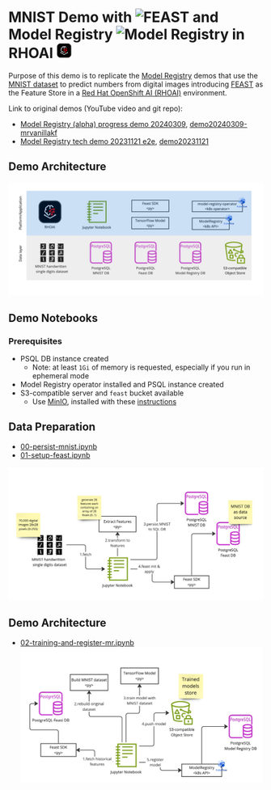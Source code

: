 # MNIST Demo with <img src="https://docs.feast.dev/~gitbook/image?url=https:%2F%2F2070487677-files.gitbook.io%2F%7E%2Ffiles%2Fv0%2Fb%2Fgitbook-legacy-files%2Fo%2Fspaces%252F-LqPPgcuCulk4PnaI4Ob%252Favatar-rectangle-1590217195988.png%3Fgeneration=1590217197437042%26alt=media&width=192&dpr=1&quality=100&sign=0a0c387ee7d229ceed344e4be41be8d1ec300df3dbb901293ba4235f43174373" alt="FEAST" style="height:30px;"> and Model Registry <img src="https://avatars.githubusercontent.com/u/33164907?s=200&v=4" alt="Model Registry" style="height:30px;"> in RHOAI <img src="images/RHOAI.png" alt="Model Registry" style="height:30px;">

Purpose of this demo is to replicate the [Model Registry](https://github.com/opendatahub-io/model-registry) demos that use the
[MNIST dataset](https://en.wikipedia.org/wiki/MNIST_database) to predict numbers from digital images introducing
[FEAST](https://docs.feast.dev/) as the Feature Store in a [Red Hat OpenShift AI (RHOAI)](https://www.redhat.com/en/technologies/cloud-computing/openshift/openshift-ai) environment.


Link to original demos (YouTube video and git repo):
* [Model Registry (alpha) progress demo 20240309](https://www.youtube.com/watch?v=JVxUTkAKsMU), [demo20240309-mrvanillakf](https://github.com/tarilabs/demo20240309-mrvanillakf)
* [Model Registry tech demo 20231121 e2e](https://www.youtube.com/watch?v=grXnjGtDFXg), [demo20231121](https://github.com/tarilabs/demo20231121)

## Demo Architecture
![](./images/DemoArchitecture.jpg)

## Demo Notebooks
### Prerequisites
* PSQL DB instance created
    * Note: at least `1Gi` of memory is requested, especially if you run in ephemeral mode
* Model Registry operator installed and PSQL instance created
* S3-compatible server and `feast` bucket available
    * Use [MinIO](https://min.io/), installed with these [instructions](https://ai-on-openshift.io/tools-and-applications/minio/minio/)

## Data Preparation
* [00-persist-mnist.ipynb](./00-persist-mnist.ipynb)
* [01-setup-feast.ipynb](./01-setup-feast.ipynb)

![](./images/DataPreparation.jpg)

## Demo Architecture
* [02-training-and-register-mr.ipynb](./02-training-and-register-mr.ipynb)
![](./images/ModelTrainingAndRegistration.jpg)


